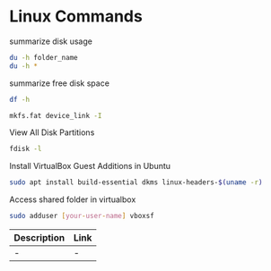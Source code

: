 # Linux Commands

summarize disk usage
```sh
du -h folder_name
du -h *
```

summarize free disk space
```sh
df -h
```

```sh
mkfs.fat device_link -I
```

View All Disk Partitions
```sh
fdisk -l
```

Install VirtualBox Guest Additions in Ubuntu
```sh
sudo apt install build-essential dkms linux-headers-$(uname -r)
```

Access shared folder in virtualbox
```sh
sudo adduser [your-user-name] vboxsf
```

| Description | Link |
| ------ | ------ |
| - | -|
